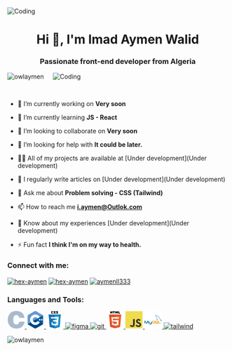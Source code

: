 <img align="center" alt="Coding" width="100%" height="280" src="https://cdn.dribbble.com/users/1040798/screenshots/15685874/media/aa9588469e19517c2b94b1addd15d11d.gif">
<h1 align="center">Hi 👋, I'm Imad Aymen Walid</h1>
<h3 align="center">Passionate front-end developer from Algeria</h3>
<img align="right" alt="Coding" width="400" src="https://analyticsindiamag.com/wp-content/uploads/2018/12/developer-dribbble.gif">
<p align="left"> <img src="https://komarev.com/ghpvc/?username=owlaymen&label=Profile%20views&color=0e75b6&style=flat" alt="owlaymen" /> </p>

<p align="left"> <a href="https://twitter.com/" target="blank"><img src="https://img.shields.io/twitter/follow/?logo=twitter&style=for-the-badge" alt="" /></a> </p>

- 🔭 I’m currently working on **Very soon**

- 🌱 I’m currently learning **JS - React**

- 👯 I’m looking to collaborate on **Very soon**

- 🤝 I’m looking for help with **It could be later.**

- 👨‍💻 All of my projects are available at [Under development](Under development)

- 📝 I regularly write articles on [Under development](Under development)

- 💬 Ask me about **Problem solving - CSS (Tailwind)**

- 📫 How to reach me **i.aymen@Outlok.com**

- 📄 Know about my experiences [Under development](Under development)

- ⚡ Fun fact **I think I'm on my way to health.**

<h3 align="left">Connect with me:</h3>
<p align="left">

<a href="https://mail.google.com/mail/u/0/#hex-aymen" target="blank"><img align="center" src="https://img.icons8.com/?size=100&id=Cjuj2uISMdQ1&format=png&color=000000" alt="hex-aymen" height="50" width="50" /></a>
<a href="https://linkedin.com/in/hex-aymen" target="blank"><img align="center" src="https://raw.githubusercontent.com/rahuldkjain/github-profile-readme-generator/master/src/images/icons/Social/linked-in-alt.svg" alt="hex-aymen" height="30" width="40" /></a>
<a href="https://instagram.com/aymenll333" target="blank"><img align="center" src="https://raw.githubusercontent.com/rahuldkjain/github-profile-readme-generator/master/src/images/icons/Social/instagram.svg" alt="aymenll333" height="30" width="40" /></a>
</p>

<h3 align="left">Languages and Tools:</h3>
<p align="left"> <a href="https://www.cprogramming.com/" target="_blank" rel="noreferrer"> <img src="https://raw.githubusercontent.com/devicons/devicon/master/icons/c/c-original.svg" alt="c" width="40" height="40"/> </a> <a href="https://www.w3schools.com/cpp/" target="_blank" rel="noreferrer"> <img src="https://raw.githubusercontent.com/devicons/devicon/master/icons/cplusplus/cplusplus-original.svg" alt="cplusplus" width="40" height="40"/> </a> <a href="https://www.w3schools.com/css/" target="_blank" rel="noreferrer"> <img src="https://raw.githubusercontent.com/devicons/devicon/master/icons/css3/css3-original-wordmark.svg" alt="css3" width="40" height="40"/> </a> <a href="https://www.figma.com/" target="_blank" rel="noreferrer"> <img src="https://www.vectorlogo.zone/logos/figma/figma-icon.svg" alt="figma" width="40" height="40"/> </a> <a href="https://git-scm.com/" target="_blank" rel="noreferrer"> <img src="https://www.vectorlogo.zone/logos/git-scm/git-scm-icon.svg" alt="git" width="40" height="40"/> </a> <a href="https://www.w3.org/html/" target="_blank" rel="noreferrer"> <img src="https://raw.githubusercontent.com/devicons/devicon/master/icons/html5/html5-original-wordmark.svg" alt="html5" width="40" height="40"/> </a> <a href="https://developer.mozilla.org/en-US/docs/Web/JavaScript" target="_blank" rel="noreferrer"> <img src="https://raw.githubusercontent.com/devicons/devicon/master/icons/javascript/javascript-original.svg" alt="javascript" width="40" height="40"/> </a> <a href="https://www.mysql.com/" target="_blank" rel="noreferrer"> <img src="https://raw.githubusercontent.com/devicons/devicon/master/icons/mysql/mysql-original-wordmark.svg" alt="mysql" width="40" height="40"/> </a> <a href="https://tailwindcss.com/" target="_blank" rel="noreferrer"> <img src="https://www.vectorlogo.zone/logos/tailwindcss/tailwindcss-icon.svg" alt="tailwind" width="40" height="40"/> </a> </p>

<p><img align="left" src="https://github-readme-stats.vercel.app/api/top-langs?username=owlaymen&show_icons=true&locale=en&layout=compact" alt="owlaymen" /></p>




